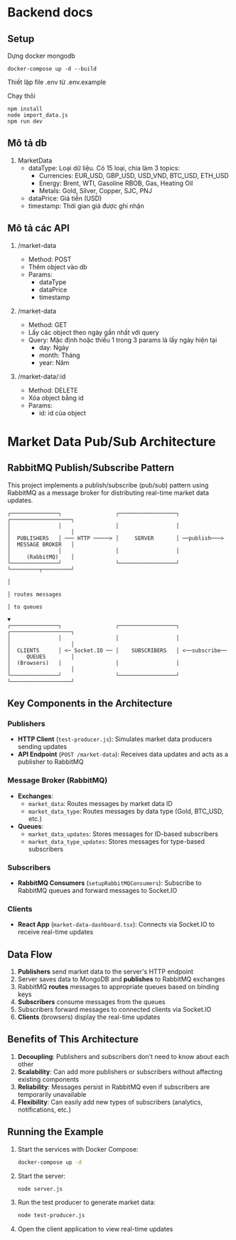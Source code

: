 # **Backend docs**

## **Setup**

Dựng docker mongodb

```
docker-compose up -d --build
```

Thiết lập file .env từ .env.example

Chạy thôi

```
npm install
node import_data.js
npm run dev
```

## **Mô tả db**

1. MarketData
   - dataType: Loại dữ liệu. Có 15 loại, chia làm 3 topics:
     - Currencies: EUR_USD, GBP_USD, USD_VND, BTC_USD, ETH_USD
     - Energy: Brent, WTI, Gasoline RBOB, Gas, Heating Oil
     - Metals: Gold, Silver, Copper, SJC, PNJ
   - dataPrice: Giá tiền (USD)
   - timestamp: Thời gian giá được ghi nhận

## **Mô tả các API**

1. /market-data
   - Method: POST
   - Thêm object vào db
   - Params:
     - dataType
     - dataPrice
     - timestamp
2. /market-data

   - Method: GET
   - Lấy các object theo ngày gần nhất với query
   - Query: Mặc định hoặc thiếu 1 trong 3 params là lấy ngày hiện tại
     - day: Ngày
     - month: Tháng
     - year: Năm

3. /market-data/:id
   - Method: DELETE
   - Xóa object bằng id
   - Params:
     - id: id của object

# Market Data Pub/Sub Architecture

## RabbitMQ Publish/Subscribe Pattern

This project implements a publish/subscribe (pub/sub) pattern using RabbitMQ as a message broker for distributing real-time market data updates.

```
┌───────────────┐                 ┌──────────────────┐                ┌───────────────────┐
│               │                 │                  │                │                   │
│  PUBLISHERS   │ ─── HTTP ─────> │     SERVER       │ ──publish───>  │  MESSAGE BROKER   │
│               │                 │                  │                │     (RabbitMQ)    │
└───────────────┘                 └──────────────────┘                └─────────┬─────────┘
                                                                                │
                                                                                │ routes messages
                                                                                │ to queues
                                                                                ▼
┌───────────────┐                 ┌──────────────────┐                ┌───────────────────┐
│               │                 │                  │                │                   │
│  CLIENTS      │ <─ Socket.IO ── │    SUBSCRIBERS   │ <──subscribe── │     QUEUES        │
│  (Browsers)   │                 │                  │                │                   │
└───────────────┘                 └──────────────────┘                └───────────────────┘
```

## Key Components in the Architecture

### Publishers

- **HTTP Client** (`test-producer.js`): Simulates market data producers sending updates
- **API Endpoint** (`POST /market-data`): Receives data updates and acts as a publisher to RabbitMQ

### Message Broker (RabbitMQ)

- **Exchanges**:
  - `market_data`: Routes messages by market data ID
  - `market_data_type`: Routes messages by data type (Gold, BTC_USD, etc.)
- **Queues**:
  - `market_data_updates`: Stores messages for ID-based subscribers
  - `market_data_type_updates`: Stores messages for type-based subscribers

### Subscribers

- **RabbitMQ Consumers** (`setupRabbitMQConsumers`): Subscribe to RabbitMQ queues and forward messages to Socket.IO

### Clients

- **React App** (`market-data-dashboard.tsx`): Connects via Socket.IO to receive real-time updates

## Data Flow

1. **Publishers** send market data to the server's HTTP endpoint
2. Server saves data to MongoDB and **publishes** to RabbitMQ exchanges
3. RabbitMQ **routes** messages to appropriate queues based on binding keys
4. **Subscribers** consume messages from the queues
5. Subscribers forward messages to connected clients via Socket.IO
6. **Clients** (browsers) display the real-time updates

## Benefits of This Architecture

1. **Decoupling**: Publishers and subscribers don't need to know about each other
2. **Scalability**: Can add more publishers or subscribers without affecting existing components
3. **Reliability**: Messages persist in RabbitMQ even if subscribers are temporarily unavailable
4. **Flexibility**: Can easily add new types of subscribers (analytics, notifications, etc.)

## Running the Example

1. Start the services with Docker Compose:

   ```bash
   docker-compose up -d
   ```

2. Start the server:

   ```bash
   node server.js
   ```

3. Run the test producer to generate market data:

   ```bash
   node test-producer.js
   ```

4. Open the client application to view real-time updates
